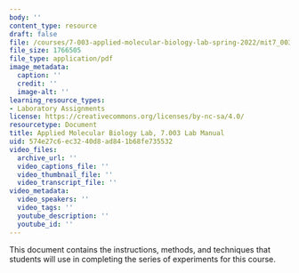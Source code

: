 ```yaml
---
body: ''
content_type: resource
draft: false
file: /courses/7-003-applied-molecular-biology-lab-spring-2022/mit7_003_s22_gen_lab_manual.pdf
file_size: 1766505
file_type: application/pdf
image_metadata:
  caption: ''
  credit: ''
  image-alt: ''
learning_resource_types:
- Laboratory Assignments
license: https://creativecommons.org/licenses/by-nc-sa/4.0/
resourcetype: Document
title: Applied Molecular Biology Lab, 7.003 Lab Manual
uid: 574e27c6-ec32-40d8-ad84-1b68fe735532
video_files:
  archive_url: ''
  video_captions_file: ''
  video_thumbnail_file: ''
  video_transcript_file: ''
video_metadata:
  video_speakers: ''
  video_tags: ''
  youtube_description: ''
  youtube_id: ''
---
```

This document contains the instructions, methods, and techniques that students will use in completing the series of experiments for this course.